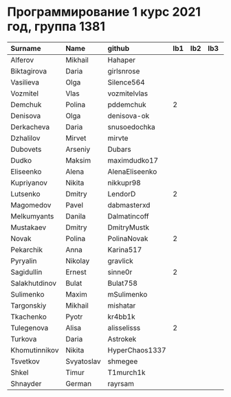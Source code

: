 # Программирование 1 курс 2021 год, группа 1381
| Surname       | Name       | github         | lb1   | lb2   | lb3   | cw   |
|:--------------|:-----------|:---------------|:------|:------|:------|:-----|
| Alferov       | Mikhail    | Hahaper        |       |       |       |      |
| Biktagirova   | Daria      | girlsnrose     |       |       |       |      |
| Vasilieva     | Olga       | Silence564     |       |       |       |      |
| Vozmitel      | Vlas       | vozmitelvlas   |       |       |       |      |
| Demchuk       | Polina     | pddemchuk      | 2     |       |       |      |
| Denisova      | Olga       | denisova-ok    |       |       |       |      |
| Derkacheva    | Daria      | snusoedochka   |       |       |       |      |
| Dzhalilov     | Mirvet     | mirvte         |       |       |       |      |
| Dubovets      | Arseniy    | Dubars         |       |       |       |      |
| Dudko         | Maksim     | maximdudko17   |       |       |       |      |
| Eliseenko     | Alena      | AlenaEliseenko |       |       |       |      |
| Kupriyanov    | Nikita     | nikkupr98      |       |       |       |      |
| Lutsenko      | Dmitry     | LendorD        | 2     |       |       |      |
| Magomedov     | Pavel      | dabmasterxd    |       |       |       |      |
| Melkumyants   | Danila     | Dalmatincoff   |       |       |       |      |
| Mustakaev     | Dmitry     | DmitryMustk    |       |       |       |      |
| Novak         | Polina     | PolinaNovak    | 2     |       |       |      |
| Pekarchik     | Anna       | Karina517      |       |       |       |      |
| Pyryalin      | Nikolay    | gravlick       |       |       |       |      |
| Sagidullin    | Ernest     | sinne0r        | 2     |       |       |      |
| Salakhutdinov | Bulat      | Bulat758       |       |       |       |      |
| Sulimenko     | Maxim      | mSulimenko     |       |       |       |      |
| Targonskiy    | Mikhail    | mishatar       |       |       |       |      |
| Tkachenko     | Pyotr      | kr4bb1k        |       |       |       |      |
| Tulegenova    | Alisa      | alisselisss    | 2     |       |       |      |
| Turkova       | Daria      | Astrokek       |       |       |       |      |
| Khomutinnikov | Nikita     | HyperChaos1337 |       |       |       |      |
| Tsvetkov      | Svyatoslav | shmegee        |       |       |       |      |
| Shkel         | Timur      | T1murch1k      |       |       |       |      |
| Shnayder      | German     | rayrsam        |       |       |       |      |